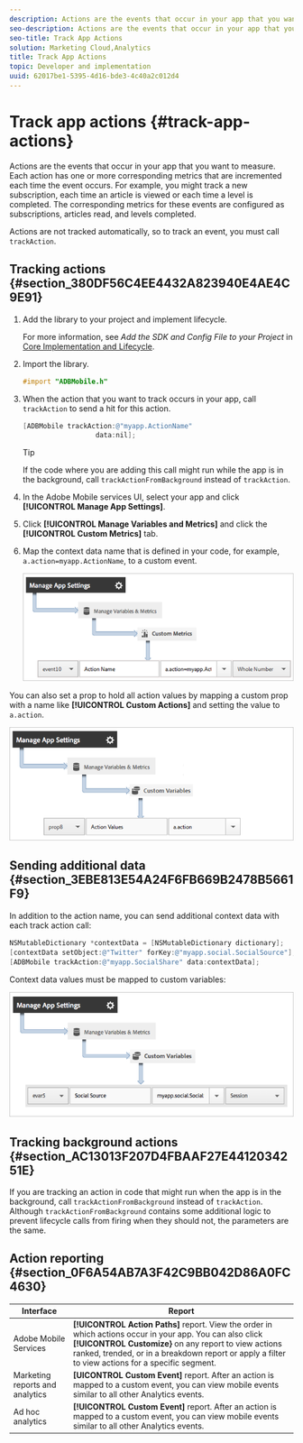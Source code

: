```yaml
---
description: Actions are the events that occur in your app that you want to measure. Each action has one or more corresponding metrics that are incremented each time the event occurs. For example, you might track a new subscription, each time an article is viewed or each time a level is completed. The corresponding metrics for these events are configured as subscriptions, articles read, and levels completed.
seo-description: Actions are the events that occur in your app that you want to measure. Each action has one or more corresponding metrics that are incremented each time the event occurs. For example, you might track a new subscription, each time an article is viewed or each time a level is completed. The corresponding metrics for these events are configured as subscriptions, articles read, and levels completed.
seo-title: Track App Actions
solution: Marketing Cloud,Analytics
title: Track App Actions
topic: Developer and implementation
uuid: 62017be1-5395-4d16-bde3-4c40a2c012d4
---
```


# Track app actions {#track-app-actions}

Actions are the events that occur in your app that you want to measure. Each action has one or more corresponding metrics that are incremented each time the event occurs. For example, you might track a new subscription, each time an article is viewed or each time a level is completed. The corresponding metrics for these events are configured as subscriptions, articles read, and levels completed.

Actions are not tracked automatically, so to track an event, you must call `trackAction`.

## Tracking actions {#section_380DF56C4EE4432A823940E4AE4C9E91}

1. Add the library to your project and implement lifecycle.

   For more information, see *Add the SDK and Config File to your Project* in [Core Implementation and Lifecycle](/help/ios/getting-started/dev-qs.md). 
1. Import the library.

   ```objective-c
   #import "ADBMobile.h"
   ```

1. When the action that you want to track occurs in your app, call `trackAction` to send a hit for this action.

   ```objective-c
   [ADBMobile trackAction:@"myapp.ActionName"  
                     data:nil];
   ```

   >[!TIP]
   >
   >If the code where you are adding this call might run while the app is in the background, call `trackActionFromBackground` instead of `trackAction`.

1. In the Adobe Mobile services UI, select your app and click **[!UICONTROL Manage App Settings]**. 

1. Click **[!UICONTROL Manage Variables and Metrics]** and click the **[!UICONTROL Custom Metrics]** tab. 

1. Map the context data name that is defined in your code, for example, `a.action=myapp.ActionName`, to a custom event.

   ![](assets/map-event-context-data.png)

You can also set a prop to hold all action values by mapping a custom prop with a name like **[!UICONTROL Custom Actions]** and setting the value to `a.action`.

![](assets/map-custom-prop.png)

## Sending additional data {#section_3EBE813E54A24F6FB669B2478B5661F9}

In addition to the action name, you can send additional context data with each track action call:

```objective-c
NSMutableDictionary *contextData = [NSMutableDictionary dictionary]; 
[contextData setObject:@"Twitter" forKey:@"myapp.social.SocialSource"]; 
[ADBMobile trackAction:@"myapp.SocialShare" data:contextData];
```

Context data values must be mapped to custom variables: 

![](assets/map-variable-context-action.png)

## Tracking background actions {#section_AC13013F207D4FBAAF27E4412034251E}

If you are tracking an action in code that might run when the app is in the background, call `trackActionFromBackground` instead of `trackAction`. Although `trackActionFromBackground` contains some additional logic to prevent lifecycle calls from firing when they should not, the parameters are the same.

## Action reporting {#section_0F6A54AB7A3F42C9BB042D86A0FC4630}

| Interface | Report |
|--- |--- |
|Adobe Mobile Services|**[!UICONTROL Action Paths]** report. View the order in which actions occur in your app. You can also click **[!UICONTROL Customize}** on any report to view actions ranked, trended, or in a breakdown report or apply a filter to view actions for a specific segment.|
|Marketing reports and analytics|**[UICONTROL Custom Event]** report.  After an action is mapped to a custom event, you can view mobile events similar to all other Analytics events.|
|Ad hoc analytics|**[!UICONTROL Custom Event]** report. After an action is mapped to a custom event, you can view mobile events similar to all other Analytics events.|